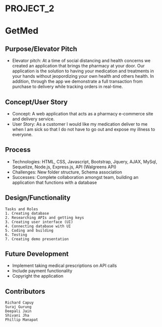 # PROJECT_2

# GetMed

## Purpose/Elevator Pitch

* Elevator pitch: At a time of social distancing and health concerns we created an application that brings the pharmacy at your door. Our application is the solution to having your medication and treatments in your hands without jeopordizing your own health and others health. In addition, through the app we demonstrate a full transaction from purchase to delivery while tracking orders in real-time.

## Concept/User Story

* Concept: A web application that acts as a pharmacy e-commerce site and delivery service.
* User Story: As a customer I would like my medication deliver to me when I am sick so that I do not have to go out and expose my illness to everyone.

## Process

* Technologies: HTML, CSS, Javascript, Bootstrap, Jquery, AJAX, MySql, Sequelize, Node.js, Express.js, API (Walgreens API)
* Challenges: New folder structure, Schema association
* Successes: Complete collaboration amongst team, building an application that functions with a database

## Design/Functionality

```
Tasks and Roles
1. Creating database
2. Researching APIs and getting keys 
3. Creating user interface (UI)
4. Connecting database with UI
5. Coding and building
6. Testing
7. Creating demo presentation

```

## Future Development

* Implement taking medical prescriptions on API calls
* Include payment functionality
* Copyright the application

## Contributors

```
Richard Capuy
Suraj Gurung
Deepali Jain
Shivani Jha
Phillip Manapat

```